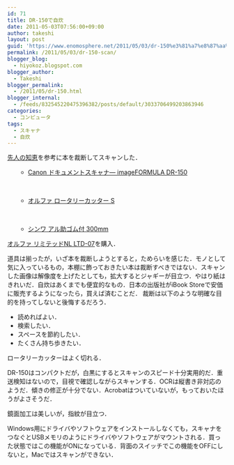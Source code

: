 ```yaml
---
id: 71
title: DR-150で自炊
date: 2011-05-03T07:56:00+09:00
author: takeshi
layout: post
guid: 'https://www.enomosphere.net/2011/05/03/dr-150%e3%81%a7%e8%87%aa%e7%82%8a/'
permalink: /2011/05/03/dr-150-scan/
blogger_blog:
  - hiyokoz.blogspot.com
blogger_author:
  - Takeshi
blogger_permalink:
  - /2011/05/dr-150.html
blogger_internal:
  - /feeds/832545220475396382/posts/default/3033706499203863946
categories:
  - コンピュータ
tags:
  - スキャナ
  - 自炊
---
```

<a href="http://d.hatena.ne.jp/aods1004/20100929/1285767603">先人の知恵</a>を参考に本を裁断してスキャンした．
<ul>
<ul>
 	<li><a href="http://www.amazon.co.jp/gp/product/B002SCPGW0/ref=as_li_ss_tl?ie=UTF8&amp;tag=enomospheddoj-22&amp;linkCode=as2&amp;camp=247&amp;creative=7399&amp;creativeASIN=B002SCPGW0">Canon ドキュメントスキャナ― imageFORMULA DR-150</a></li>
</ul>
</ul>
&nbsp;
<ul>
<ul>
 	<li><a href="http://www.amazon.co.jp/gp/product/B001D3CY0W/ref=as_li_ss_tl?ie=UTF8&amp;tag=enomospheddoj-22&amp;linkCode=as2&amp;camp=247&amp;creative=7399&amp;creativeASIN=B001D3CY0W">オルファ ロータリーカッター S</a></li>
</ul>
</ul>
&nbsp;
<ul>
<ul>
 	<li><a href="http://www.amazon.co.jp/gp/product/B000ALF4KK/ref=as_li_ss_tl?ie=UTF8&amp;tag=enomospheddoj-22&amp;linkCode=as2&amp;camp=247&amp;creative=7399&amp;creativeASIN=B000ALF4KK">シンワ アル助ゴム付 300mm</a></li>
</ul>
</ul>
<a href="http://www.amazon.co.jp/gp/product/B001ADUPUQ/ref=as_li_ss_tl?ie=UTF8&amp;tag=enomospheddoj-22&amp;linkCode=as2&amp;camp=247&amp;creative=7399&amp;creativeASIN=B001ADUPUQ">オルファ リミテッドNL LTD-07</a>を購入．

道具は揃ったが，いざ本を裁断しようとすると，ためらいを感じた．モノとして気に入っているもの，本棚に飾っておきたい本は裁断すべきではない．スキャンした画像は解像度を上げたとしても，拡大するとジャギーが目立つ．やはり紙はきれいだ．自炊はあくまでも便宜的なもの．日本の出版社がiBook Storeで安価に販売するようになったら，買えば済むことだ．
裁断は以下のような明確な目的を持ってしないと後悔するだろう．
<ul>
 	<li>読めればよい．</li>
 	<li>検索したい．</li>
 	<li>スペースを節約したい．</li>
 	<li>たくさん持ち歩きたい．</li>
</ul>
ロータリーカッターはよく切れる．

DR-150はコンパクトだが，白黒にするとスキャンのスピード十分実用的だ．重送検知はないので，目視で確認しながらスキャンする．OCRは縦書き非対応のようだ．傾きの修正が十分でない．Acrobatはついていないが，もっておいたほうがよさそうだ．

鏡面加工は美しいが，指紋が目立つ．

Windows用にドライバやソフトウェアをインストールしなくても，スキャナをつなぐとUSBメモリのようにドライバやソフトウェアがマウントされる．買った状態ではこの機能がONになっている．背面のスイッチでこの機能をOFFにしないと，Macではスキャンができない．